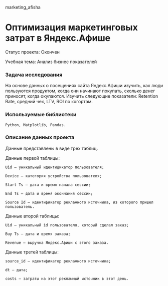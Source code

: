 marketing_afisha
# Оптимизация маркетинговых затрат в Яндекс.Афише
Статус проекта: Окончен

Учебная тема: Анализ бизнес показателей

### Задача исследования
На основе данных о посещениях сайта Яндекс.Афиши изучить, как люди пользуются продуктом, когда они начинают покупать, сколько денег приносят, когда окупаются. Изучить следующие показатели: Retention Rate, средний чек, LTV, ROI по когортам.

### Используемые библиотеки

	Python, Matplotlib, Pandas.

### Описание данных проекта

Данные представлены в виде трех таблиц. 

Данные первой таблицы:

	Uid — уникальный идентификатор пользователя;
	
	Device — категория устройства пользователя;
	
	Start Ts — дата и время начала сессии;
	
	End Ts — дата и время окончания сессии;
	
	Source Id — идентификатор рекламного источника, из которого пришел пользователь.

Данные второй таблицы:

	Uid — уникальный id пользователя, который сделал заказ;
	
	Buy Ts — дата и время заказа;
	
	Revenue — выручка Яндекс.Афиши с этого заказа.

Данные третей таблицы:

	source_id — идентификатор рекламного источника;
	
	dt — дата;

	costs — затраты на этот рекламный источник в этот день.